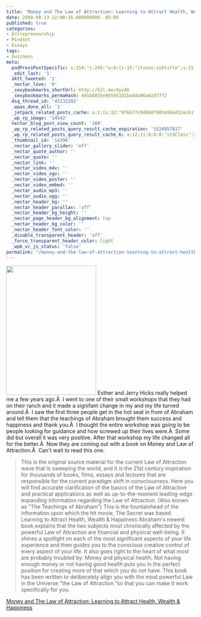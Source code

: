 ```yaml
---
title: 'Money and The Law of Attraction: Learning to Attract Health, Wealth & Happiness'
date: 2008-08-13 22:00:35.000000000 -05:00
published: true
categories:
- Entrepreneurship
- Mindset
- Essays
tags:
- business
meta:
  podPressPostSpecific: s:254:"s:245:"a:6:{s:15:"itunes:subtitle";s:15:"##PostExcerpt##";s:14:"itunes:summary";s:15:"##PostExcerpt##";s:15:"itunes:keywords";s:17:"##WordPressCats##";s:13:"itunes:author";s:10:"##Global##";s:15:"itunes:explicit";s:2:"No";s:12:"itunes:block";s:2:"No";}";";
  _edit_last: '1'
  aktt_tweeted: '1'
  _nectar_love: '0'
  _sexybookmarks_shortUrl: http://b2l.me/4yvdb
  _sexybookmarks_permaHash: 491b8855e9d5851d1bad4a96ae2d77f2
  dsq_thread_id: '43132292'
  _wpas_done_all: '1'
  _jetpack_related_posts_cache: a:1:{s:32:"8f6677c9d6b0f903e98ad32ec61f8deb";a:2:{s:7:"expires";i:1506307709;s:7:"payload";a:3:{i:0;a:1:{s:2:"id";i:43;}i:1;a:1:{s:2:"id";i:21;}i:2;a:1:{s:2:"id";i:1285;}}}}
  _wp_rp_image: '14542'
  nectar_blog_post_view_count: '189'
  _wp_rp_related_posts_query_result_cache_expiration: '1524957817'
  _wp_rp_related_posts_query_result_cache_6: a:12:{i:0;O:8:"stdClass":2:{s:7:"post_id";s:3:"393";s:5:"score";s:18:"62.381559443024145";}i:1;O:8:"stdClass":2:{s:7:"post_id";s:3:"288";s:5:"score";s:18:"61.703505270630494";}i:2;O:8:"stdClass":2:{s:7:"post_id";s:4:"4803";s:5:"score";s:17:"57.55796418441101";}i:3;O:8:"stdClass":2:{s:7:"post_id";s:3:"728";s:5:"score";s:18:"56.558344454120196";}i:4;O:8:"stdClass":2:{s:7:"post_id";s:4:"1285";s:5:"score";s:17:"56.28692015837427";}i:5;O:8:"stdClass":2:{s:7:"post_id";s:4:"2686";s:5:"score";s:18:"55.722256673319755";}i:6;O:8:"stdClass":2:{s:7:"post_id";s:3:"988";s:5:"score";s:18:"55.608865985980636";}i:7;O:8:"stdClass":2:{s:7:"post_id";s:4:"4550";s:5:"score";s:17:"55.10140009423145";}i:8;O:8:"stdClass":2:{s:7:"post_id";s:2:"43";s:5:"score";s:17:"53.48681316021797";}i:9;O:8:"stdClass":2:{s:7:"post_id";s:4:"4395";s:5:"score";s:17:"52.14987982518602";}i:10;O:8:"stdClass":2:{s:7:"post_id";s:3:"333";s:5:"score";s:18:"50.905111663264826";}i:11;O:8:"stdClass":2:{s:7:"post_id";s:4:"1373";s:5:"score";s:17:"48.26945853940958";}}
  _thumbnail_id: '14396'
  _nectar_gallery_slider: 'off'
  _nectar_quote_author: ''
  _nectar_quote: ''
  _nectar_link: ''
  _nectar_video_m4v: ''
  _nectar_video_ogv: ''
  _nectar_video_poster: ''
  _nectar_video_embed: ''
  _nectar_audio_mp3: ''
  _nectar_audio_ogg: ''
  _nectar_header_bg: ''
  _nectar_header_parallax: 'off'
  _nectar_header_bg_height: ''
  _nectar_page_header_bg_alignment: top
  _nectar_header_bg_color: ''
  _nectar_header_font_color: ''
  _disable_transparent_header: 'off'
  _force_transparent_header_color: light
  _wpb_vc_js_status: 'false'
permalink: "/money-and-the-law-of-attraction-learning-to-attract-health-wealth-happiness/"
---
```

<img class="alignright" src="{{ site.baseurl }}/posts/2008/08/MoneyAndLawOfAttraction3D.jpg" alt="" width="240" height="344" /> Esther and Jerry Hicks really helped me a few years ago.Â  I went to one of their small workshops that they had on their ranch and it made a signifant change in my and my life turned around.Â  I saw the first three people get in the hot seat in from of Abraham and tell them that the teachings of Abraham brought them success and happiness and thank you.Â  I thought the entire workshop was going to be people looking for guidance and how screwed up their lives were.Â  Some did but overall it was very positive. After that workshop my life changed all for the better.Â  Now they are coming out with a book on Money and Law of Attraction.Â  Can't wait to read this one.
>This is the original source material for the current Law of Attraction wave that is sweeping the world, and it is the 21st century inspiration for thousands of books, films, essays and lectures that are responsible for the current paradigm shift in consciousness. Here you will find accurate clarification of the basics of the Law of Attraction and practical applications as well as up-to-the-moment leading-edge expanding information regarding the Law of Attraction. (Also known as "The Teachings of Abraham") This is the fountainhead of the information upon which the hit movie, The Secret was based. Learning to Attract Health, Wealth &amp; Happiness Abraham's newest book explains that the two subjects most chronically affected by the powerful Law of Attraction are financial and physical well-being. It shines a spotlight on each of the most significant aspects of your life experience and then guides you to the conscious creative control of every aspect of your life. It also goes right to the heart of what most are probably troubled by: Money and physical health. Not having enough money or not having good health puts you in the perfect position for creating more of that which you do not have. This book has been written to deliberately align you with the most powerful Law in the Universe ”the Law of Attraction ”so that you can make it work specifically for you.</blockquote>
<p><a href="https://www.abraham-hicks.com/money-and-the-law-of-attraction/" rel="nofollow">Money and The Law of Attraction: Learning to Attract Health, Wealth &amp; Happiness</a></p>
